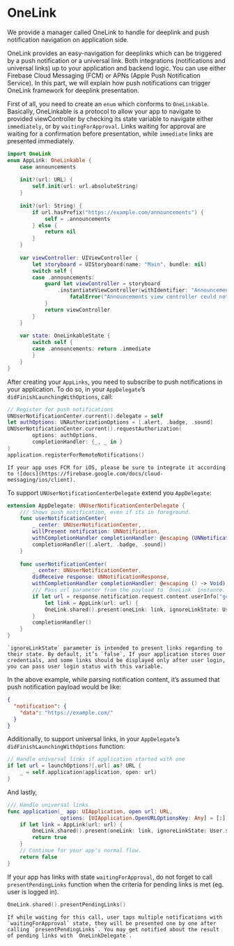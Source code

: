 # OneLink
We provide a manager called OneLink to handle for deeplink and push notification navigation on application side.

OneLink provides an easy-navigation for deeplinks which can be triggered by a push notification or a universal link. Both integrations (notifications and universal links) up to your application and backend logic. You can use either Firebase Cloud Messaging (FCM) or APNs (Apple Push Notification Service). In this part, we will explain how push notifications can trigger OneLink framework for deeplink presentation.

First of all, you need to create an `enum` which conforms to  `OneLinkable`. Basically, OneLinkable is a protocol to allow your app to navigate to provided viewController by checking its state variable to navigate either `immediately`, or by `waitingForApproval`. Links waiting for approval are waiting for a confirmation before presentation, while `immediate` links are presented immediately. 
```swift
import OneLink
enum AppLink: OneLinkable {
    case announcements
    
    init?(url: URL) {
        self.init(url: url.absoluteString)
    }
    
    init?(url: String) {
        if url.hasPrefix("https://example.com/announcements") {
            self = .announcements
        } else {
            return nil
        }
    }
    
    var viewController: UIViewController {
        let storyboard = UIStoryboard(name: "Main", bundle: nil)
        switch self {
        case .announcements:
            guard let viewController = storyboard
                .instantiateViewController(withIdentifier: "Announcements") as? AnnouncementsViewController else {
                    fatalError("Announcements view controller could not be instantiated!")
            }
            return viewController
        }
    }
    
    var state: OneLinkableState {
        switch self {
        case .announcements: return .immediate
        }
    }
}
```

After creating your `AppLinks`, you need to subscribe to push notifications in your application. To do so, in your `AppDelegate`’s `didFinishLaunchingWithOptions`, call:
```swift
// Register for push notifications
UNUserNotificationCenter.current().delegate = self
let authOptions: UNAuthorizationOptions = [.alert, .badge, .sound]
UNUserNotificationCenter.current().requestAuthorization(
        options: authOptions,
        completionHandler: {_, _ in }
)
application.registerForRemoteNotifications()
```

```
If your app uses FCM for iOS, please be sure to integrate it according to ![docs](https://firebase.google.com/docs/cloud-messaging/ios/client).
```

To support `UNUserNotificationCenterDelegate` extend you `AppDelegate`:
```swift
extension AppDelegate: UNUserNotificationCenterDelegate {
    /// Shows push notification, even if its in foreground.
    func userNotificationCenter(
        _ center: UNUserNotificationCenter,
        willPresent notification: UNNotification,
        withCompletionHandler completionHandler: @escaping (UNNotificationPresentationOptions) -> Void) {
        completionHandler([.alert, .badge, .sound])
    }
    
    func userNotificationCenter(
        _ center: UNUserNotificationCenter,
        didReceive response: UNNotificationResponse,
        withCompletionHandler completionHandler: @escaping () -> Void) {
        /// Pass url parameter from the payload to `OneLink` instance.
        if let url = response.notification.request.content.userInfo["gcm.notification.data"] as? String,
            let link = AppLink(url: url) {
            OneLink.shared().present(oneLink: link, ignoreLinkState: User.shared.isLoggedIn)
        }
        completionHandler()
    }
}
```

```
`ignoreLinkState` parameter is intended to present links regarding to their state. By default, it’s `false`, If your application stores User credentials, and some links should be displayed only after user login, you can pass user login status with this variable. 
```

In the above example, while parsing notification content, it’s assumed that push notification payload would be like:
```json
{
  "notification": {
    "data": "https://example.com/"
  }
}
```

Additionally, to support universal links, in your `AppDelegate`’s `didFinishLaunchingWithOptions` function:
```swift
// Handle universal links if application started with one
if let url = launchOptions?[.url] as? URL {
    _ = self.application(application, open: url)
}
```

And lastly,
```swift
/// Handle universal links
func application(_ app: UIApplication, open url: URL,
                 options: [UIApplication.OpenURLOptionsKey: Any] = [:]) -> Bool {
    if let link = AppLink(url: url) {
        OneLink.shared().present(oneLink: link, ignoreLinkState: User.shared.isLoggedIn)
        return true
    }
    // Continue for your app's normal flow.
    return false
}
```

If your app has links with state `waitingForApproval`, do not forget to call `presentPendingLinks` function when the criteria for pending links is met (eg. user is logged in).
```swift
OneLink.shared().presentPendingLinks()
```

```
If while waiting for this call, user taps multiple notifications with `waitingForApproval` state, they will be presented one by one after calling `presentPendingLinks`. You may get notified about the result of pending links with `OneLinkDelegate`.
```
